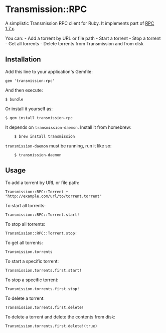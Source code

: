 # Transmission::RPC

A simplistic Transmission RPC client for Ruby. It implements part of [RPC 1.7.x](https://trac.transmissionbt.com/browser/branches/1.7x/doc/rpc-spec.txt).

You can:
	- Add a torrent by URL or file path
	- Start a torrent
	- Stop a torrent
	- Get all torrents
	- Delete torrents from Transmission and from disk

## Installation

Add this line to your application's Gemfile:

    gem 'transmission-rpc'

And then execute:

    $ bundle

Or install it yourself as:

    $ gem install transmission-rpc

It depends on ```transmission-daemon```. Install it from homebrew:
		
		$ brew install transmission

```transmission-daemon``` must be running, run it like so:

		$ transmission-daemon

## Usage

To add a torrent by URL or file path:

	Transmission::RPC::Torrent + "http://example.com/url/to/torrent.torrent"

To start all torrents:

	Transmission::RPC::Torrent.start!

To stop all torrents:

	Transmission::RPC::Torrent.stop!

To get all torrents:

	Transmission.torrents

To start a specific torrent:

	Transmission.torrents.first.start!

To stop a specific torrent:

	Transmission.torrents.first.stop!

To delete a torrent:

	Transmission.torrents.first.delete!

To delete a torrent and delete the contents from disk:

	Transmission.torrents.first.delete!(true)


